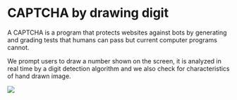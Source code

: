 # CAPTCHA by drawing digit

A CAPTCHA is a program that protects websites against bots by
generating and grading tests that humans can pass but current computer
programs cannot.

We prompt users to draw a number shown on the
screen, it is analyzed in real time by a digit detection algorithm and we also
check for characteristics of hand drawn image.

<img src="https://drive.google.com/uc?export=view&id=1XSL18BSatX_bm8P0iLvG2LRwhicvFIf_" >
